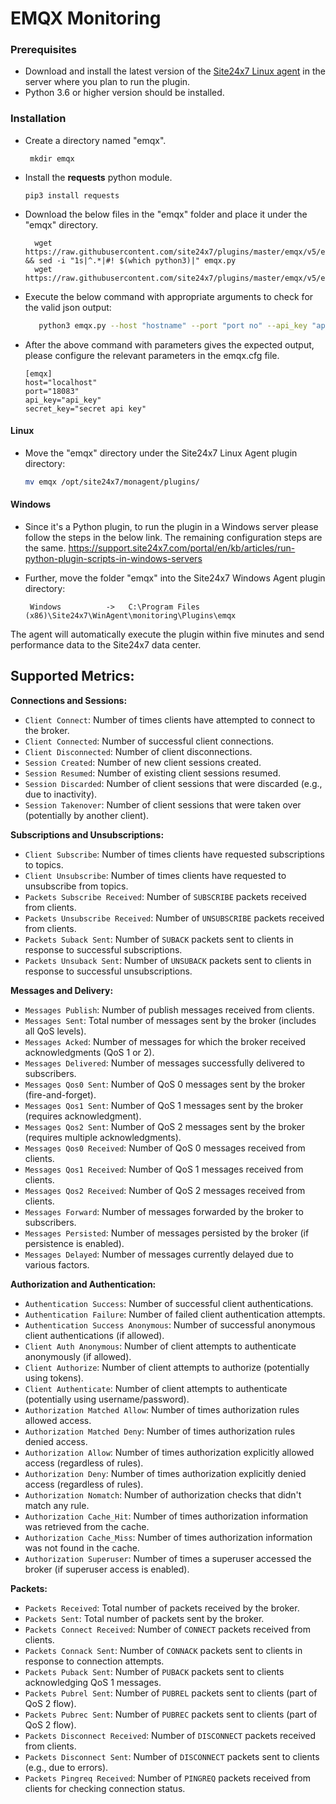 # EMQX Monitoring

### Prerequisites
- Download and install the latest version of the [Site24x7 Linux agent](https://www.site24x7.com/app/client#/admin/inventory/add-monitor) in the server where you plan to run the plugin.
- Python 3.6 or higher version should be installed.

### Installation  

- Create a directory named "emqx".
   ```
	mkdir emqx
	```
- Install the **requests** python module.
	```
	pip3 install requests
	```

	
- Download the below files in the "emqx" folder and place it under the "emqx" directory.

		wget https://raw.githubusercontent.com/site24x7/plugins/master/emqx/v5/emqx.py && sed -i "1s|^.*|#! $(which python3)|" emqx.py
		wget https://raw.githubusercontent.com/site24x7/plugins/master/emqx/v5/emqx.cfg

- Execute the below command with appropriate arguments to check for the valid json output:
	```bash
       python3 emqx.py --host "hostname" --port "port no" --api_key "api key" --secret_key "api secret key"
	 ```
- After the above command with parameters gives the expected output, please configure the relevant parameters in the emqx.cfg file.
	```
    [emqx]
    host="localhost"
    port="18083"
    api_key="api_key"
    secret_key="secret api key"
	```	
#### Linux
- Move the "emqx" directory under the Site24x7 Linux Agent plugin directory: 

	```bash
	mv emqx /opt/site24x7/monagent/plugins/
	```

#### Windows
- Since it's a Python plugin, to run the plugin in a Windows server please follow the steps in the below link. The remaining configuration steps are the same.
https://support.site24x7.com/portal/en/kb/articles/run-python-plugin-scripts-in-windows-servers
-  Further, move the folder "emqx" into the  Site24x7 Windows Agent plugin directory:

        Windows          ->   C:\Program Files (x86)\Site24x7\WinAgent\monitoring\Plugins\emqx


The agent will automatically execute the plugin within five minutes and send performance data to the Site24x7 data center.

## Supported Metrics:


**Connections and Sessions:**

- `Client Connect`: Number of times clients have attempted to connect to the broker.
- `Client Connected`: Number of successful client connections.
- `Client Disconnected`: Number of client disconnections.
- `Session Created`: Number of new client sessions created.
- `Session Resumed`: Number of existing client sessions resumed.
- `Session Discarded`: Number of client sessions that were discarded (e.g., due to inactivity).
- `Session Takenover`: Number of client sessions that were taken over (potentially by another client).

**Subscriptions and Unsubscriptions:**

- `Client Subscribe`: Number of times clients have requested subscriptions to topics.
- `Client Unsubscribe`: Number of times clients have requested to unsubscribe from topics.
- `Packets Subscribe Received`: Number of `SUBSCRIBE` packets received from clients.
- `Packets Unsubscribe Received`: Number of `UNSUBSCRIBE` packets received from clients.
- `Packets Suback Sent`: Number of `SUBACK` packets sent to clients in response to successful subscriptions.
- `Packets Unsuback Sent`: Number of `UNSUBACK` packets sent to clients in response to successful unsubscriptions.

**Messages and Delivery:**

- `Messages Publish`: Number of publish messages received from clients.
- `Messages Sent`: Total number of messages sent by the broker (includes all QoS levels).
- `Messages Acked`: Number of messages for which the broker received acknowledgments (QoS 1 or 2).
- `Messages Delivered`: Number of messages successfully delivered to subscribers.
- `Messages Qos0 Sent`: Number of QoS 0 messages sent by the broker (fire-and-forget).
- `Messages Qos1 Sent`: Number of QoS 1 messages sent by the broker (requires acknowledgment).
- `Messages Qos2 Sent`: Number of QoS 2 messages sent by the broker (requires multiple acknowledgments).
- `Messages Qos0 Received`: Number of QoS 0 messages received from clients.
- `Messages Qos1 Received`: Number of QoS 1 messages received from clients.
- `Messages Qos2 Received`: Number of QoS 2 messages received from clients.
- `Messages Forward`: Number of messages forwarded by the broker to subscribers.
- `Messages Persisted`: Number of messages persisted by the broker (if persistence is enabled).
- `Messages Delayed`: Number of messages currently delayed due to various factors.

**Authorization and Authentication:**

- `Authentication Success`: Number of successful client authentications.
- `Authentication Failure`: Number of failed client authentication attempts.
- `Authentication Success Anonymous`: Number of successful anonymous client authentications (if allowed).
- `Client Auth Anonymous`: Number of client attempts to authenticate anonymously (if allowed).
- `Client Authorize`: Number of client attempts to authorize (potentially using tokens).
- `Client Authenticate`: Number of client attempts to authenticate (potentially using username/password).
- `Authorization Matched Allow`: Number of times authorization rules allowed access.
- `Authorization Matched Deny`: Number of times authorization rules denied access.
- `Authorization Allow`: Number of times authorization explicitly allowed access (regardless of rules).
- `Authorization Deny`: Number of times authorization explicitly denied access (regardless of rules).
- `Authorization Nomatch`: Number of authorization checks that didn't match any rule.
- `Authorization Cache_Hit`: Number of times authorization information was retrieved from the cache.
- `Authorization Cache_Miss`: Number of times authorization information was not found in the cache.
- `Authorization Superuser`: Number of times a superuser accessed the broker (if superuser access is enabled).

**Packets:**

- `Packets Received`: Total number of packets received by the broker.
- `Packets Sent`: Total number of packets sent by the broker.
- `Packets Connect Received`: Number of `CONNECT` packets received from clients.
- `Packets Connack Sent`: Number of `CONNACK` packets sent to clients in response to connection attempts.
- `Packets Puback Sent`: Number of `PUBACK` packets sent to clients acknowledging QoS 1 messages.
- `Packets Pubrel Sent`: Number of `PUBREL` packets sent to clients (part of QoS 2 flow).
- `Packets Pubrec Sent`: Number of `PUBREC` packets sent to clients (part of QoS 2 flow).
- `Packets Disconnect Received`: Number of `DISCONNECT` packets received from clients.
- `Packets Disconnect Sent`: Number of `DISCONNECT` packets sent to clients (e.g., due to errors).
- `Packets Pingreq Received`: Number of `PINGREQ` packets received from clients for checking connection status.


